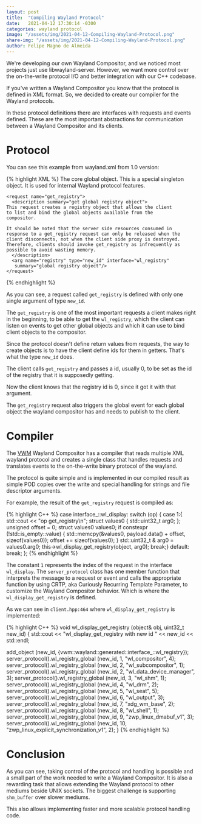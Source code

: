 ```yaml
---
layout: post
title:  "Compiling Wayland Protocol"
date:   2021-04-12 17:30:14 -0300
categories: wayland protocol
image: "/assets/img/2021-04-12-Compiling-Wayland-Protocol.png"
share-img: "/assets/img/2021-04-12-Compiling-Wayland-Protocol.png"
author: Felipe Magno de Almeida
---
```

We're developing our own Wayland Compositor, and we noticed most
projects just use libwayland-server. However, we want more control
over the on-the-write protocol I/O and better integration with our C++
codebase.

If you've written a Wayland Compositor you know that the protocol is
defined in XML format. So, we decided to create our compiler for the
Wayland protocols.

In these protocol definitions there are interfaces with requests and
events defined. These are the most important abstractions for
communication between a Wayland Compositor and its clients.

# Protocol

You can see this example from wayland.xml from 1.0 version:

{% highlight XML %}
  <interface name="wl_display" version="1">
    <description summary="core global object">
      The core global object.  This is a special singleton object.  It
      is used for internal Wayland protocol features.
    </description>

    <request name="get_registry">
      <description summary="get global registry object">
	This request creates a registry object that allows the client
	to list and bind the global objects available from the
	compositor.

	It should be noted that the server side resources consumed in
	response to a get_registry request can only be released when the
	client disconnects, not when the client side proxy is destroyed.
	Therefore, clients should invoke get_registry as infrequently as
	possible to avoid wasting memory.
      </description>
      <arg name="registry" type="new_id" interface="wl_registry"
	   summary="global registry object"/>
    </request>
{% endhighlight %}

As you can see, a request called `get_registry` is defined with only one
single argument of type `new_id`.

The `get_registry` is one of the most important requests a client
makes right in the beginning, to be able to get the `wl_registry`,
which the client can listen on events to get other global objects and
which it can use to bind client objects to the compositor.

Since the protocol doesn't define return values from requests, the way
to create objects is to have the client define ids for them in
getters. That's what the type `new_id` does.

The client calls `get_registry` and passes a id, usually 0, to be set
as the id of the registry that it is supposedly getting.

Now the client knows that the registry id is 0, since it got it with
that argument.

The `get_registry` request also triggers the global event for each
global object the wayland compositor has and needs to publish to the
client.

# Compiler

The [VWM](https://github.com/expertisesolutions/vwm) Wayland
Compositor has a compiler that reads multiple XML wayland protocol and
creates a single class that handles requests and translates events to
the on-the-write binary protocol of the wayland.

The protocol is quite simple and is implemented in our compiled result
as simple POD copies over the write and special handling for strings
and file descriptor arguments.

For example, the result of the `get_registry` request is compiled as:

{% highlight C++ %}
case interface_::wl_display:
  switch (op)
  {
    case 1:{
      std::cout << "op get_registry\n";
      struct values0
      {
        std::uint32_t arg0;
      };
      unsigned offset = 0;
      struct values0 values0;
      if constexpr (!std::is_empty<struct values0>::value)
      {
        std::memcpy(&values0, payload.data() + offset, sizeof(values0));
        offset += sizeof(values0);
      }
      std::uint32_t & arg0 = values0.arg0;
      this->wl_display_get_registry(object, arg0);
      break;}
    default: break;
  };
{% endhighlight %}

The constant `1` represents the index of the request in the interface
`wl_display`. The `server_protocol` class has one member function that
interprets the message to a request or event and calls the appropriate
function by using CRTP, aka Curiously Recurring Template Parameter, to
customize the Wayland Compositor behavior. Which is where the
`wl_display_get_registry` is defined.

As we can see in `client.hpp:464` where `wl_display_get_registry` is implemented:

{% highlight C++ %}
void wl_display_get_registry (object& obj, uint32_t new_id)
{
  std::cout << "wl_display_get_registry with new id " << new_id << std::endl;

  add_object (new_id, {vwm::wayland::generated::interface_::wl_registry});
  server_protocol().wl_registry_global (new_id, 1,  "wl_compositor", 4);
  server_protocol().wl_registry_global (new_id, 2,  "wl_subcompositor", 1);
  server_protocol().wl_registry_global (new_id, 2,  "wl_data_device_manager", 3);
  server_protocol().wl_registry_global (new_id, 3,  "wl_shm", 1);
  server_protocol().wl_registry_global (new_id, 4,  "wl_drm", 2);
  server_protocol().wl_registry_global (new_id, 5,  "wl_seat", 5);
  server_protocol().wl_registry_global (new_id, 6,  "wl_output", 3);
  server_protocol().wl_registry_global (new_id, 7,  "xdg_wm_base", 2);
  server_protocol().wl_registry_global (new_id, 8,  "wl_shell", 1);
  server_protocol().wl_registry_global (new_id, 9,  "zwp_linux_dmabuf_v1", 3);
  server_protocol().wl_registry_global (new_id, 10, "zwp_linux_explicit_synchronization_v1", 2);
}
{% endhighlight %}

# Conclusion

As you can see, taking control of the protocol and handling is
possible and a small part of the work needed to write a Wayland
Compositor. It is also a rewarding task that allows extending the
Wayland protocol to other mediums beside UNIX sockets. The biggest
challenge is supporting `shm_buffer` over slower mediums.

This also allows implementing faster and more scalable protocol
handling code.

